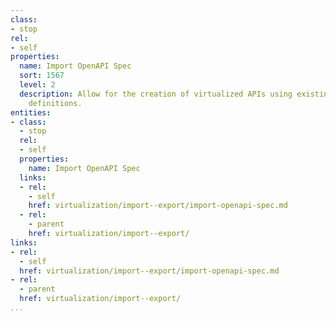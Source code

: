 ```yaml
---
class:
- stop
rel:
- self
properties:
  name: Import OpenAPI Spec
  sort: 1567
  level: 2
  description: Allow for the creation of virtualized APIs using existing OpenAPI Spec
    definitions.
entities:
- class:
  - stop
  rel:
  - self
  properties:
    name: Import OpenAPI Spec
  links:
  - rel:
    - self
    href: virtualization/import--export/import-openapi-spec.md
  - rel:
    - parent
    href: virtualization/import--export/
links:
- rel:
  - self
  href: virtualization/import--export/import-openapi-spec.md
- rel:
  - parent
  href: virtualization/import--export/
...
```

